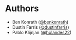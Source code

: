 Authors
=======

* Ben Konrath ([@benkonrath](https://github.com/benkonrath))
* Dustin Farris ([@dustinfarris](https://github.com/dustinfarris))
* Pablo Klijnjan ([@holandes22](https://github.com/holandes22))
